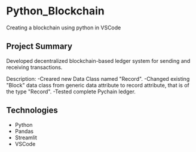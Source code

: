 # Python_Blockchain
Creating a blockchain using python in VSCode

## Project Summary
Developed decentralized blockchain-based ledger system for sending and receiving transactions.

Description:
  -Creared new Data Class named "Record".
  -Changed existing "Block" data class from generic data attribute to record attribute, that is of the type "Record".
  -Tested complete Pychain ledger.
  
 ## Technologies
 * Python
 * Pandas
 * Streamlit
 * VSCode
